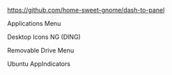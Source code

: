 https://github.com/home-sweet-gnome/dash-to-panel

Applications Menu

Desktop Icons NG (DING)

Removable Drive Menu

Ubuntu AppIndicators
